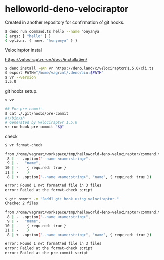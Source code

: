 # helloworld-deno-velociraptor

Created in another repository for confirmation of git hooks.

```sh
$ deno run command.ts hello --name honyanya      
{ args: [ "hello" ] }
{ options: { name: "honyanya" } }
```

Velociraptor install

https://velociraptor.run/docs/installation/

```sh
$ deno install -qAn vr https://deno.land/x/velociraptor@1.5.0/cli.ts
$ export PATH="/home/vagrant/.deno/bin:$PATH"
$ vr --version
1.5.0
```

git hooks setup.

```sh
$ vr

## For pre-commit.
$ cat ./.git/hooks/pre-commit 
#!/bin/sh
# Generated by Velociraptor 1.5.0
vr run-hook pre-commit "$@"
```

check

```sh
$ vr format-check                                  

from /home/vagrant/workspace/tmp/helloworld-deno-velociraptor/command.ts:
 8 | -  .option("--name <name:string>",
 9 | -   "name",
10 | -    { required: true }
11 | -    )
 8 | +  .option("--name <name:string>", "name", { required: true })

error: Found 1 not formatted file in 3 files
error: Failed at the format-check script
```

```sh
$ git commit -m "[add] git hook using velociraptor."   
Checked 2 files

from /home/vagrant/workspace/tmp/helloworld-deno-velociraptor/command.ts:
 8 | -  .option("--name <name:string>",
 9 | -   "name",
10 | -    { required: true }
11 | -    )
 8 | +  .option("--name <name:string>", "name", { required: true })

error: Found 1 not formatted file in 3 files
error: Failed at the format-check script
error: Failed at the pre-commit script
```
